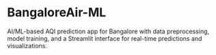 # BangaloreAir-ML
AI/ML-based AQI prediction app for Bangalore with data preprocessing, model training, and a Streamlit interface for real-time predictions and visualizations.
